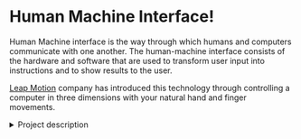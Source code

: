 # Human Machine Interface!

Human Machine interface is the way through which humans and computers communicate with one another. 
The human-machine interface consists of the hardware and software that are used to transform user input into instructions and to show results to the user.

[Leap Motion](https://www.youtube.com/watch?v=_d6KuiuteIA&ab_channel=LeapMotion) company has introduced this technology through controlling a computer in three dimensions with your natural hand and finger movements. 

<details>
<summary>Project description</summary>

  Combining machine learning with creative applications of sensors, we are planning to interact with the computer through our <span style="color:red">       iris movement </span>. 
  A face recognition model will be used to only recognize the interactive user, so we can bypass any other user located around.  
  The system will recognize the user face to take from him instructions through his iris movement and to avoid distractions from any other human. 
  A sound localization system will be there when the user makes a specific sound, the AI algorithm can track the location and size to visualize 
  the data just like a map so the camera system can follow the map to recognize and track the iris movements from the user.
  This means that the user doesn’t have to be located directly in front of the computer so the limitations of the technology 
  are lowered!
</details>
 

